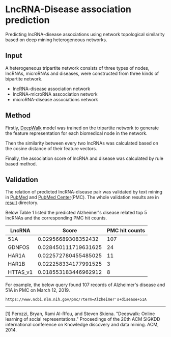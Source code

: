 # LncRNA-Disease association prediction

Predicting lncRNA-disease associations using network topological similarity based on deep mining heterogeneous networks.

## Input

A heterogeneous tripartite network consists of three types of nodes, lncRNAs, microRNAs and diseases, 
were constructed from three kinds of bipartite network.

- lncRNA-disease association network
- lncRNA-microRNA asscociation network
- microRNA-disease associations network

## Method

Firstly, [DeepWalk](https://github.com/phanein/deepwalk) model was trained on the tripartite network to
generate the feature representation for each biomedical node in the network.

Then the similarity between every two lncRNAs was calculated based on the cosine distance of their feature vectors.

Finally, the association score of lncRNA and disease was calculated by rule based method.

## Validation

The relation of predicted lncRNA-disease pair was validated by text mining in [PubMed](https://www.ncbi.nlm.nih.gov/pubmed/) 
and [PubMed Center](https://www.ncbi.nlm.nih.gov/pmc/)(PMC). The whole validation results are in 
[result](https://github.com/Pengeace/LncRNA-Disease-link/tree/master/results) directory.

Below Table 1 listed the predicted Alzheimer's disease related top 5 lncRNAs and the corresponding
PMC hit counts. 

LncRNA | Score | PMC hit counts
----|----------|----------
51A | 0.02956689308352432 | 107
GDNFOS | 0.028450111719631625 | 24
HAR1A | 0.022572780455485025 | 11
HAR1B | 0.022258334177991525 | 3
HTTAS_v1 | 0.018553183446962912 | 8

For example, the below query found 107 records of Alzheimer's disease and 51A in PMC on March 12, 2019.

    https://www.ncbi.nlm.nih.gov/pmc/?term=Alzheimer's+disease+51A

---

[1] Perozzi, Bryan, Rami Al-Rfou, and Steven Skiena. "Deepwalk: Online learning of social representations." Proceedings of the 20th ACM SIGKDD international conference on Knowledge discovery and data mining. ACM, 2014.